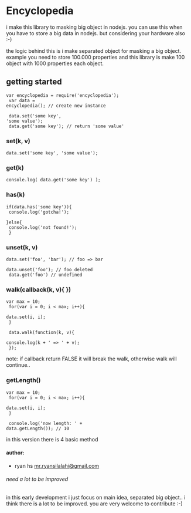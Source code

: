 # Encyclopedia

i make this library to masking big object in nodejs. 
you can use this when you have to store a big data in nodejs.
but considering your hardware also :-)

the logic behind this is i make separated object for masking a big object.
example you need to store 100.000 properties and this library is make 100 object
with 1000 properties each object.


## getting started

<code>var encyclopedia = require('encyclopedia');<br/>
var data = encyclopedia(); // create new instance<br/>
<br/>
data.set('some key', 'some value');<br/>
data.get('some key'); // return 'some value'
</code>

### set(k, v)
<code>data.set('some key', 'some value');</code>

### get(k)
<code>console.log( data.get('some key') );</code>

### has(k)
<code>if(data.has('some key')){<br/>
	console.log('gotcha!');<br/>
}else{<br/>
	console.log('not found!');<br/>
}</code>

### unset(k, v)
<code>data.set('foo', 'bar'); // foo => bar<br/>
data.unset('foo'); // foo deleted <br/>
data.get('foo') // undefined
</code>

### walk(callback(k, v){ })
<code>var max = 10;<br/>
for(var i = 0; i < max; i++){<br/>
	data.set(i, i);<br/>
}<br/>
<br/>
data.walk(function(k, v){<br/>
	console.log(k + ' => ' + v);<br/>
});
</code>

note: if callback return FALSE it will break the walk, otherwise walk will continue..

### getLength()
<code>var max = 10;<br/>
for(var i = 0; i < max; i++){<br/>
	data.set(i, i);<br/>
}<br/>
<br/>
console.log('now length: ' + data.getLength()); // 10
</code>

in this version there is 4 basic method

#### author:
- ryan hs <mr.ryansilalahi@gmail.com>



###### need a lot to be improved
in this early development i just focus on main idea, separated big object..
i think there is a lot to be improved. you are very welcome to contribute :-)
